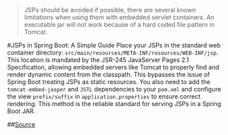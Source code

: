 > JSPs should be avoided if possible, there are several known limitations when using them with embedded servlet containers.
> An executable jar will not work because of a hard coded file pattern in Tomcat.

#JSPs in Spring Boot: A Simple Guide
Place your JSPs in the standard web container directory: `src/main/resources/META-INF/resources/WEB-INF/jsp`. 
This location is mandated by the JSR-245 JavaServer Pages 2.1 Specification, allowing embedded servers like Tomcat to properly find and render dynamic content from the classpath. 
This bypasses the issue of Spring Boot treating JSPs as static resources. You also need to add the `tomcat-embed-jasper` and `JSTL` dependencies to your `pom.xml` and configure the 
view `prefix/suffix` in `application.properties` to ensure correct rendering. This method is the reliable standard for serving JSPs in a Spring Boot JAR.

##[Source](https://dzone.com/articles/spring-boot-with-jsps-in-executable-jars-1)
